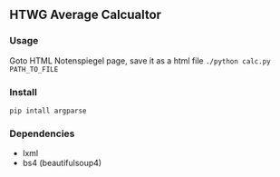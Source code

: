 ## HTWG Average Calcualtor
### Usage
Goto HTML Notenspiegel page, save it as a html file
`./python calc.py PATH_TO_FILE`

### Install
```
pip intall argparse
```

### Dependencies 

* lxml
* bs4 (beautifulsoup4)
